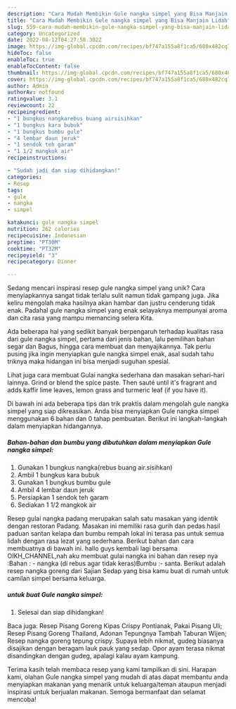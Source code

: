 ```yaml
---
description: "Cara Mudah Membikin Gule nangka simpel yang Bisa Manjain Lidah"
title: "Cara Mudah Membikin Gule nangka simpel yang Bisa Manjain Lidah"
slug: 559-cara-mudah-membikin-gule-nangka-simpel-yang-bisa-manjain-lidah
category: Uncategorized
date: 2022-08-12T04:27:58.302Z
image: https://img-global.cpcdn.com/recipes/bf747a155a8f1ca5/680x482cq70/gule-nangka-simpel-foto-resep-utama.jpg
hideToc: false
enableToc: true
enableTocContent: false
thumbnail: https://img-global.cpcdn.com/recipes/bf747a155a8f1ca5/680x482cq70/gule-nangka-simpel-foto-resep-utama.jpg
cover: https://img-global.cpcdn.com/recipes/bf747a155a8f1ca5/680x482cq70/gule-nangka-simpel-foto-resep-utama.jpg
author: Admin
authorAv: notfound
ratingvalue: 3.1
reviewcount: 22
recipeingredient:
- "1 bungkus nangkarebus buang airsisihkan"
- "1 bungkus kara bubuk"
- "1 bungkus bumbu gule"
- "4 lembar daun jeruk"
- "1 sendok teh garam"
- "1 1/2 mangkok air"
recipeinstructions:

- "Sudah jadi dan siap dihidangkan!"
categories:
- Resep
tags:
- gule
- nangka
- simpel

katakunci: gule nangka simpel 
nutrition: 262 calories
recipecuisine: Indonesian
preptime: "PT30M"
cooktime: "PT32M"
recipeyield: "3"
recipecategory: Dinner

---
```





Sedang mencari inspirasi resep gule nangka simpel yang unik? Cara menyiapkannya sangat tidak terlalu sulit namun tidak gampang juga. Jika keliru mengolah maka hasilnya akan hambar dan justru cenderung tidak enak. Padahal gule nangka simpel yang enak selayaknya mempunyai aroma dan cita rasa yang mampu memancing selera Kita.





Ada beberapa hal yang sedikit banyak berpengaruh terhadap kualitas rasa dari gule nangka simpel, pertama dari jenis bahan, lalu pemilihan bahan segar dan Bagus, hingga cara membuat dan menyajikannya. Tak perlu pusing jika ingin menyiapkan gule nangka simpel enak,      asal sudah tahu triknya maka hidangan ini bisa menjadi suguhan spesial.














Lihat juga cara membuat Gulai nangka sederhana dan masakan sehari-hari lainnya. Grind or blend the spice paste. Then sauté until it&#39;s fragrant and adds kaffir lime leaves, lemon grass and turmeric leaf (if you have it).






Di bawah ini ada beberapa tips dan trik praktis dalam mengolah gule nangka simpel yang siap dikreasikan. Anda bisa menyiapkan Gule nangka simpel menggunakan 6 bahan dan 0 tahap pembuatan. Berikut ini langkah-langkah dalam menyiapkan hidangannya.

<!--inarticleads1-->

##### Bahan-bahan dan bumbu yang dibutuhkan dalam menyiapkan Gule nangka simpel:

1. Gunakan 1 bungkus nangka(rebus buang air.sisihkan)
1. Ambil 1 bungkus kara bubuk
1. Gunakan 1 bungkus bumbu gule
1. Ambil 4 lembar daun jeruk
1. Persiapkan 1 sendok teh garam
1. Sediakan 1 1/2 mangkok air


Resep gulai nangka padang merupakan salah satu masakan yang identik dengan restoran Padang. Masakan ini memiliki rasa gurih dan pedas hasil paduan santan kelapa dan bumbu rempah lokal ini terasa pas untuk semua lidah dengan rasa lezat yang sederhana. Berikut bahan dan cara membuatnya di bawah ini. hallo guys kembali lagi bersama OIKH_CHANNEL,nah aku membuat gulai nangka ini bahan dan resep nya :Bahan : - nangka (di rebus agar tidak keras)Bumbu :- santa. Berikut adalah resep nangka goreng dari Sajian Sedap yang bisa kamu buat di rumah untuk camilan simpel bersama keluarga. 

<!--inarticleads2-->

#####  untuk buat Gule nangka simpel:


1. Selesai dan siap dihidangkan!

Baca juga: Resep Pisang Goreng Kipas Crispy Pontianak, Pakai Pisang Uli; Resep Pisang Goreng Thailand, Adonan Tepungnya Tambah Taburan Wijen; Resep nangka goreng tepung crispy. Supaya lebih nikmat, gudeg biasanya disajikan dengan beragam lauk pauk yang sedap. Opor ayam terasa nikmat disandingkan dengan gudeg, apalagi kalau ayam kampung. 

Terima kasih telah membaca resep yang kami tampilkan di sini. Harapan kami, olahan Gule nangka simpel yang mudah di atas dapat membantu anda menyiapkan makanan yang menarik untuk keluarga/teman ataupun menjadi inspirasi untuk berjualan makanan. Semoga bermanfaat dan selamat mencoba!
